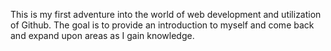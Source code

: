 This is my first adventure into the world of web development and utilization of Github. The goal is to provide an introduction to myself and come back and expand upon areas as I gain knowledge. 
